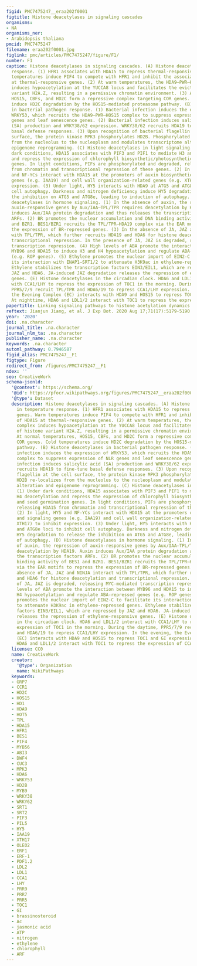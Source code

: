 ```yaml
---
figid: PMC7475247__eraa202f0001
figtitle: Histone deacetylases in signaling cascades
organisms:
- NA
organisms_ner:
- Arabidopsis thaliana
pmcid: PMC7475247
filename: eraa202f0001.jpg
figlink: pmc/articles/PMC7475247/figure/F1/
number: F1
caption: Histone deacetylases in signaling cascades. (A) Histone deacetylases in temperature
  response. (1) HFR1 associates with HDA15 to repress thermal-responsive genes. Warm
  temperatures induce PIF4 to compete with HFR1 and inhibit the association of HDA15
  at thermal-responsive genes. (2) At warm temperatures, the HDA9–PWR–HOS15 complex
  induces hypoacetylation at the YUCCA8 locus and facilitates the eviction of histone
  variant H2A.Z, resulting in a permissive chromatin environment. (3) At normal temperatures,
  HOS15, CBFs, and HD2C form a repressive complex targeting COR genes. Cold temperatures
  induce HD2C degradation by the HOS15-mediated proteasome pathway. (B) Histone deacetylases
  in bacterial pathogen response. (1) Bacterial infection induces the expression of
  WRKY53, which recruits the HDA9–PWR–HOS15 complex to suppress expression of NLR
  genes and leaf senescence genes. (2) Bacterial infection induces salicylic acid
  (SA) production and WRKY38/62 expression. WRKY38/62 recruits HDA19 to fine-tune
  basal defense responses. (3) Upon recognition of bacterial flagellin at the cell
  surface, the protein kinase MPK3 phosphorylates HD2B. Phosphorylated HD2B re-localizes
  from the nucleolus to the nucleoplasm and modulates transcriptome alteration and
  epigenome reprogramming. (C) Histone deacetylases in light signaling. (1) Under
  dark conditions, HDA15 associates with PIF3 and PIF1 to mediate H3 and H4 deacetylation
  and repress the expression of chlorophyll biosynthetic/photosynthetic and seed germination
  genes. In light conditions, PIFs are phosphorylated and degraded, releasing HDA15
  from chromatin and transcriptional repression of these genes. (2) In light, HY5
  and NF-YCs interact with HDA15 at the promoters of auxin biosynthetic and signaling
  genes (e.g. IAA19) and cell wall organization-related genes (e.g. XTH17) to inhibit
  expression. (3) Under light, HY5 interacts with HDA9 at ATG5 and ATG8e loci to inhibit
  cell autophagy. Darkness and nitrogen deficiency induce HY5 degradation to release
  the inhibition on ATG5 and ATG8e, leading to induction of autophagy. (D) Histone
  deacetylases in hormone signaling. (1) In the absence of auxin, the repression of
  auxin-responsive genes by Aux/IAA–TPL/TPR requires deacetylation by HDA19. Auxin
  induces Aux/IAA protein degradation and thus releases the transcription factors
  ARFs. (2) BR promotes the nuclear accumulation and DNA binding activity of BES1
  and BZR1. BES1/BZR1 recruits the TPL/TPR–HDA19 complex via the EAR motifs to repress
  the expression of BR-repressed genes. (3) In the absence of JA, JAZ and NINJA interact
  with TPL/TPR, which further recruits HDA19 and HDA6 for histone deacetylation and
  transcriptional repression. In the presence of JA, JAZ is degraded, releasing MYC-mediated
  transcription repression. (4) High levels of ABA promote the interaction between
  MYB96 and HDA15 to induce H3 and H4 hypoacetylation and regulate ABA-repressed genes
  (e.g. ROP genes). (5) Ethylene promotes the nuclear import of EIN2-C to facilitate
  its interaction with ENAP1–SRT1/2 to attenuate H3K9ac in ethylene-repressed genes.
  Ethylene stabilizes the transcription factors EIN3/EIL1, which are repressed by
  JAZ and HDA6. JA-induced JAZ degradation releases the repression of ethylene-responsive
  genes. (E) Histone deacetylases in the circadian clock. HDA6 and LDL1/2 interact
  with CCA1/LHY to repress the expression of TOC1 in the morning. During the daytime,
  PPR5/7/9 recruit TPL/TPR and HDA6/19 to repress CCA1/LHY expression. In the evening,
  the Evening Complex (EC) interacts with HDA9 and HOS15 to repress TOC1 and GI expression.
  At nighttime, HDA6 and LDL1/2 interact with TOC1 to repress the expression of CCA1/LHY.
papertitle: Linking signaling pathways to histone acetylation dynamics in plants.
reftext: Jianjun Jiang, et al. J Exp Bot. 2020 Aug 17;71(17):5179-5190.
year: '2020'
doi: .na.character
journal_title: .na.character
journal_nlm_ta: .na.character
publisher_name: .na.character
keywords: .na.character
automl_pathway: 0.7946587
figid_alias: PMC7475247__F1
figtype: Figure
redirect_from: /figures/PMC7475247__F1
ndex: ''
seo: CreativeWork
schema-jsonld:
  '@context': https://schema.org/
  '@id': https://pfocr.wikipathways.org/figures/PMC7475247__eraa202f0001.html
  '@type': Dataset
  description: Histone deacetylases in signaling cascades. (A) Histone deacetylases
    in temperature response. (1) HFR1 associates with HDA15 to repress thermal-responsive
    genes. Warm temperatures induce PIF4 to compete with HFR1 and inhibit the association
    of HDA15 at thermal-responsive genes. (2) At warm temperatures, the HDA9–PWR–HOS15
    complex induces hypoacetylation at the YUCCA8 locus and facilitates the eviction
    of histone variant H2A.Z, resulting in a permissive chromatin environment. (3)
    At normal temperatures, HOS15, CBFs, and HD2C form a repressive complex targeting
    COR genes. Cold temperatures induce HD2C degradation by the HOS15-mediated proteasome
    pathway. (B) Histone deacetylases in bacterial pathogen response. (1) Bacterial
    infection induces the expression of WRKY53, which recruits the HDA9–PWR–HOS15
    complex to suppress expression of NLR genes and leaf senescence genes. (2) Bacterial
    infection induces salicylic acid (SA) production and WRKY38/62 expression. WRKY38/62
    recruits HDA19 to fine-tune basal defense responses. (3) Upon recognition of bacterial
    flagellin at the cell surface, the protein kinase MPK3 phosphorylates HD2B. Phosphorylated
    HD2B re-localizes from the nucleolus to the nucleoplasm and modulates transcriptome
    alteration and epigenome reprogramming. (C) Histone deacetylases in light signaling.
    (1) Under dark conditions, HDA15 associates with PIF3 and PIF1 to mediate H3 and
    H4 deacetylation and repress the expression of chlorophyll biosynthetic/photosynthetic
    and seed germination genes. In light conditions, PIFs are phosphorylated and degraded,
    releasing HDA15 from chromatin and transcriptional repression of these genes.
    (2) In light, HY5 and NF-YCs interact with HDA15 at the promoters of auxin biosynthetic
    and signaling genes (e.g. IAA19) and cell wall organization-related genes (e.g.
    XTH17) to inhibit expression. (3) Under light, HY5 interacts with HDA9 at ATG5
    and ATG8e loci to inhibit cell autophagy. Darkness and nitrogen deficiency induce
    HY5 degradation to release the inhibition on ATG5 and ATG8e, leading to induction
    of autophagy. (D) Histone deacetylases in hormone signaling. (1) In the absence
    of auxin, the repression of auxin-responsive genes by Aux/IAA–TPL/TPR requires
    deacetylation by HDA19. Auxin induces Aux/IAA protein degradation and thus releases
    the transcription factors ARFs. (2) BR promotes the nuclear accumulation and DNA
    binding activity of BES1 and BZR1. BES1/BZR1 recruits the TPL/TPR–HDA19 complex
    via the EAR motifs to repress the expression of BR-repressed genes. (3) In the
    absence of JA, JAZ and NINJA interact with TPL/TPR, which further recruits HDA19
    and HDA6 for histone deacetylation and transcriptional repression. In the presence
    of JA, JAZ is degraded, releasing MYC-mediated transcription repression. (4) High
    levels of ABA promote the interaction between MYB96 and HDA15 to induce H3 and
    H4 hypoacetylation and regulate ABA-repressed genes (e.g. ROP genes). (5) Ethylene
    promotes the nuclear import of EIN2-C to facilitate its interaction with ENAP1–SRT1/2
    to attenuate H3K9ac in ethylene-repressed genes. Ethylene stabilizes the transcription
    factors EIN3/EIL1, which are repressed by JAZ and HDA6. JA-induced JAZ degradation
    releases the repression of ethylene-responsive genes. (E) Histone deacetylases
    in the circadian clock. HDA6 and LDL1/2 interact with CCA1/LHY to repress the
    expression of TOC1 in the morning. During the daytime, PPR5/7/9 recruit TPL/TPR
    and HDA6/19 to repress CCA1/LHY expression. In the evening, the Evening Complex
    (EC) interacts with HDA9 and HOS15 to repress TOC1 and GI expression. At nighttime,
    HDA6 and LDL1/2 interact with TOC1 to repress the expression of CCA1/LHY.
  license: CC0
  name: CreativeWork
  creator:
    '@type': Organization
    name: WikiPathways
  keywords:
  - GRP7
  - CCR1
  - HD2C
  - HOS15
  - HD1
  - HDA9
  - HOT5
  - TPL
  - HDA15
  - HFR1
  - BES1
  - PIF4
  - MYB56
  - ABI3
  - DWF4
  - CUC3
  - MPK3
  - HDA6
  - WRKY53
  - HD2B
  - MYB9
  - WRKY38
  - WRKY62
  - SRT1
  - SRT2
  - PIF3
  - PIL5
  - HY5
  - IAA19
  - XTH17
  - OLEO2
  - ERF1
  - ERF-1
  - PDF1.2
  - LDL2
  - LDL1
  - CCA1
  - LHY
  - PRR9
  - PRR7
  - PRR5
  - TOC1
  - GI
  - brassinosteroid
  - Ac
  - jasmonic acid
  - ATP
  - nitrogen
  - ethylene
  - chlorophyll
  - ARF
---
```

